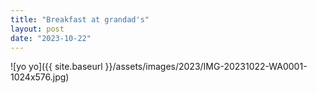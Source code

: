 ```yaml
---
title: "Breakfast at grandad's"
layout: post
date: "2023-10-22"
---
```


![yo yo]({{ site.baseurl }}/assets/images/2023/IMG-20231022-WA0001-1024x576.jpg)

